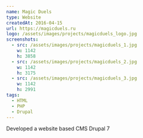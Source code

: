 ```yaml
---
name: Magic Duels
type: Website
createdAt: 2016-04-15
url: https://magicduels.ru
logo: /assets/images/projects/magicduels_logo.jpg
screenshots: 
  - src: /assets/images/projects/magicduels_1.jpg
    w: 1142
    h: 3858
  - src: /assets/images/projects/magicduels_2.jpg
    w: 1142
    h: 3175
  - src: /assets/images/projects/magicduels_3.jpg
    w: 1142
    h: 2991
tags: 
  - HTML
  - PHP
  - Drupal 
---
```

 
Developed a website based CMS Drupal 7
